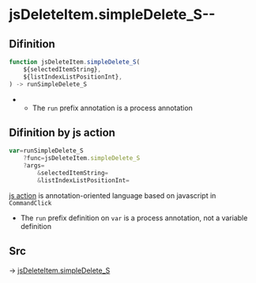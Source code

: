 # jsDeleteItem.simpleDelete_S--

## Difinition

```js.js
function jsDeleteItem.simpleDelete_S(
	${selectedItemString},
	${listIndexListPositionInt},
) -> runSimpleDelete_S
```

- - The `run` prefix annotation is a process annotation


## Difinition by js action

```js.js
var=runSimpleDelete_S
	?func=jsDeleteItem.simpleDelete_S
	?args=
		&selectedItemString=
		&listIndexListPositionInt=
```

[js action](#) is annotation-oriented language based on javascript in `CommandClick`

- The `run` prefix definition on `var` is a process annotation, not a variable definition

## Src

-> [jsDeleteItem.simpleDelete_S](https://github.com/puutaro/CommandClick/blob/master/app/src/main/java/com/puutaro/commandclick/fragment_lib/terminal_fragment/js_interface/list_index/JsDeleteItem.kt#L53)


